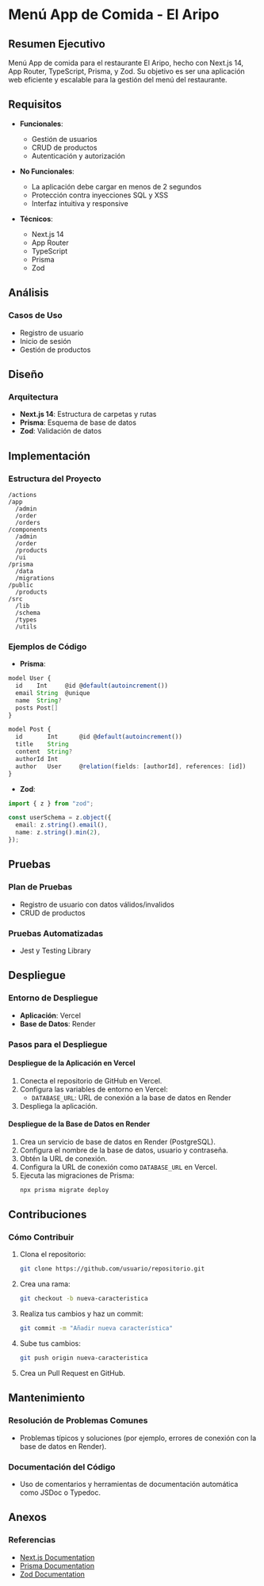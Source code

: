 # Menú App de Comida - El Aripo

## Resumen Ejecutivo

Menú App de comida para el restaurante El Aripo, hecho con Next.js 14, App Router, TypeScript, Prisma, y Zod. Su objetivo es ser una aplicación web eficiente y escalable para la gestión del menú del restaurante.

## Requisitos

- **Funcionales**:

  - Gestión de usuarios
  - CRUD de productos
  - Autenticación y autorización

- **No Funcionales**:

  - La aplicación debe cargar en menos de 2 segundos
  - Protección contra inyecciones SQL y XSS
  - Interfaz intuitiva y responsive

- **Técnicos**:
  - Next.js 14
  - App Router
  - TypeScript
  - Prisma
  - Zod

## Análisis

### Casos de Uso

- Registro de usuario
- Inicio de sesión
- Gestión de productos

## Diseño

### Arquitectura

- **Next.js 14**: Estructura de carpetas y rutas
- **Prisma**: Esquema de base de datos
- **Zod**: Validación de datos

## Implementación

### Estructura del Proyecto

```plaintext
/actions
/app
  /admin
  /order
  /orders
/components
  /admin
  /order
  /products
  /ui
/prisma
  /data
  /migrations
/public
  /products
/src
  /lib
  /schema
  /types
  /utils
```

### Ejemplos de Código

- **Prisma**:

```typescript
model User {
  id    Int     @id @default(autoincrement())
  email String  @unique
  name  String?
  posts Post[]
}

model Post {
  id       Int      @id @default(autoincrement())
  title    String
  content  String?
  authorId Int
  author   User     @relation(fields: [authorId], references: [id])
}
```

- **Zod**:

```typescript
import { z } from "zod";

const userSchema = z.object({
  email: z.string().email(),
  name: z.string().min(2),
});
```

## Pruebas

### Plan de Pruebas

- Registro de usuario con datos válidos/invalidos
- CRUD de productos

### Pruebas Automatizadas

- Jest y Testing Library

## Despliegue

### Entorno de Despliegue

- **Aplicación**: Vercel
- **Base de Datos**: Render

### Pasos para el Despliegue

#### Despliegue de la Aplicación en Vercel

1. Conecta el repositorio de GitHub en Vercel.
2. Configura las variables de entorno en Vercel:
   - `DATABASE_URL`: URL de conexión a la base de datos en Render
3. Despliega la aplicación.

#### Despliegue de la Base de Datos en Render

1. Crea un servicio de base de datos en Render (PostgreSQL).
2. Configura el nombre de la base de datos, usuario y contraseña.
3. Obtén la URL de conexión.
4. Configura la URL de conexión como `DATABASE_URL` en Vercel.
5. Ejecuta las migraciones de Prisma:
   ```bash
   npx prisma migrate deploy
   ```

## Contribuciones

### Cómo Contribuir

1. Clona el repositorio:
   ```bash
   git clone https://github.com/usuario/repositorio.git
   ```
2. Crea una rama:
   ```bash
   git checkout -b nueva-caracteristica
   ```
3. Realiza tus cambios y haz un commit:
   ```bash
   git commit -m "Añadir nueva característica"
   ```
4. Sube tus cambios:
   ```bash
   git push origin nueva-caracteristica
   ```
5. Crea un Pull Request en GitHub.

## Mantenimiento

### Resolución de Problemas Comunes

- Problemas típicos y soluciones (por ejemplo, errores de conexión con la base de datos en Render).

### Documentación del Código

- Uso de comentarios y herramientas de documentación automática como JSDoc o Typedoc.

## Anexos

### Referencias

- [Next.js Documentation](https://nextjs.org/docs)
- [Prisma Documentation](https://www.prisma.io/docs)
- [Zod Documentation](https://zod.dev/)

```

```
